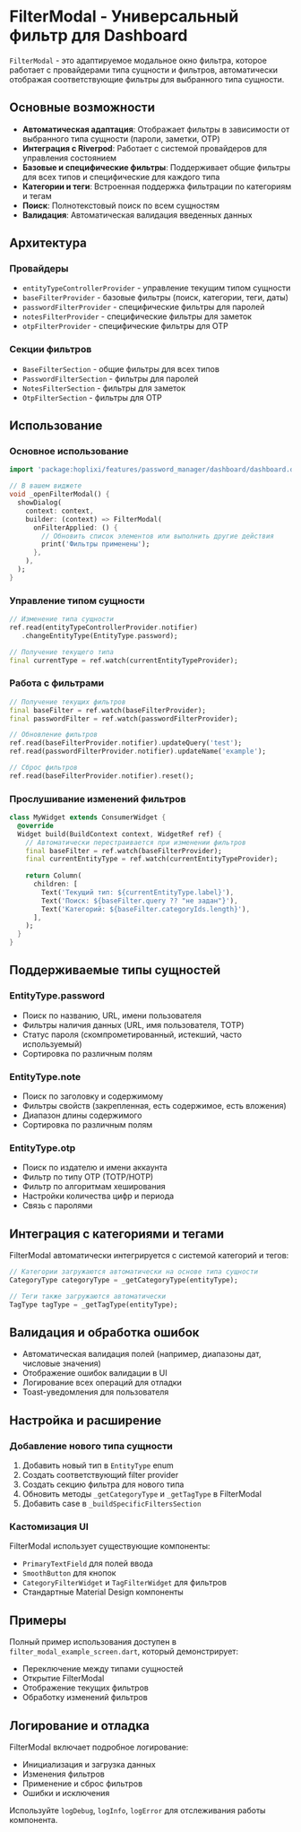 # FilterModal - Универсальный фильтр для Dashboard

`FilterModal` - это адаптируемое модальное окно фильтра, которое работает с провайдерами типа сущности и фильтров, автоматически отображая соответствующие фильтры для выбранного типа сущности.

## Основные возможности

- **Автоматическая адаптация**: Отображает фильтры в зависимости от выбранного типа сущности (пароли, заметки, OTP)
- **Интеграция с Riverpod**: Работает с системой провайдеров для управления состоянием
- **Базовые и специфические фильтры**: Поддерживает общие фильтры для всех типов и специфические для каждого типа
- **Категории и теги**: Встроенная поддержка фильтрации по категориям и тегам
- **Поиск**: Полнотекстовый поиск по всем сущностям
- **Валидация**: Автоматическая валидация введенных данных

## Архитектура

### Провайдеры

- `entityTypeControllerProvider` - управление текущим типом сущности
- `baseFilterProvider` - базовые фильтры (поиск, категории, теги, даты)
- `passwordFilterProvider` - специфические фильтры для паролей
- `notesFilterProvider` - специфические фильтры для заметок  
- `otpFilterProvider` - специфические фильтры для OTP

### Секции фильтров

- `BaseFilterSection` - общие фильтры для всех типов
- `PasswordFilterSection` - фильтры для паролей
- `NotesFilterSection` - фильтры для заметок
- `OtpFilterSection` - фильтры для OTP

## Использование

### Основное использование

```dart
import 'package:hoplixi/features/password_manager/dashboard/dashboard.dart';

// В вашем виджете
void _openFilterModal() {
  showDialog(
    context: context,
    builder: (context) => FilterModal(
      onFilterApplied: () {
        // Обновить список элементов или выполнить другие действия
        print('Фильтры применены');
      },
    ),
  );
}
```

### Управление типом сущности

```dart
// Изменение типа сущности
ref.read(entityTypeControllerProvider.notifier)
   .changeEntityType(EntityType.password);

// Получение текущего типа
final currentType = ref.watch(currentEntityTypeProvider);
```

### Работа с фильтрами

```dart
// Получение текущих фильтров
final baseFilter = ref.watch(baseFilterProvider);
final passwordFilter = ref.watch(passwordFilterProvider);

// Обновление фильтров
ref.read(baseFilterProvider.notifier).updateQuery('test');
ref.read(passwordFilterProvider.notifier).updateName('example');

// Сброс фильтров
ref.read(baseFilterProvider.notifier).reset();
```

### Прослушивание изменений фильтров

```dart
class MyWidget extends ConsumerWidget {
  @override
  Widget build(BuildContext context, WidgetRef ref) {
    // Автоматически перестраивается при изменении фильтров
    final baseFilter = ref.watch(baseFilterProvider);
    final currentEntityType = ref.watch(currentEntityTypeProvider);
    
    return Column(
      children: [
        Text('Текущий тип: ${currentEntityType.label}'),
        Text('Поиск: ${baseFilter.query ?? "не задан"}'),
        Text('Категорий: ${baseFilter.categoryIds.length}'),
      ],
    );
  }
}
```

## Поддерживаемые типы сущностей

### EntityType.password
- Поиск по названию, URL, имени пользователя
- Фильтры наличия данных (URL, имя пользователя, TOTP)
- Статус пароля (скомпрометированный, истекший, часто используемый)
- Сортировка по различным полям

### EntityType.note  
- Поиск по заголовку и содержимому
- Фильтры свойств (закрепленная, есть содержимое, есть вложения)
- Диапазон длины содержимого
- Сортировка по различным полям

### EntityType.otp
- Поиск по издателю и имени аккаунта
- Фильтр по типу OTP (TOTP/HOTP)
- Фильтр по алгоритмам хеширования
- Настройки количества цифр и периода
- Связь с паролями

## Интеграция с категориями и тегами

FilterModal автоматически интегрируется с системой категорий и тегов:

```dart
// Категории загружаются автоматически на основе типа сущности
CategoryType categoryType = _getCategoryType(entityType);

// Теги также загружаются автоматически
TagType tagType = _getTagType(entityType);
```

## Валидация и обработка ошибок

- Автоматическая валидация полей (например, диапазоны дат, числовые значения)
- Отображение ошибок валидации в UI
- Логирование всех операций для отладки
- Toast-уведомления для пользователя

## Настройка и расширение

### Добавление нового типа сущности

1. Добавить новый тип в `EntityType` enum
2. Создать соответствующий filter provider
3. Создать секцию фильтра для нового типа
4. Обновить методы `_getCategoryType` и `_getTagType` в FilterModal
5. Добавить case в `_buildSpecificFiltersSection`

### Кастомизация UI

FilterModal использует существующие компоненты:
- `PrimaryTextField` для полей ввода
- `SmoothButton` для кнопок
- `CategoryFilterWidget` и `TagFilterWidget` для фильтров
- Стандартные Material Design компоненты

## Примеры

Полный пример использования доступен в `filter_modal_example_screen.dart`, который демонстрирует:
- Переключение между типами сущностей
- Открытие FilterModal
- Отображение текущих фильтров
- Обработку изменений фильтров

## Логирование и отладка

FilterModal включает подробное логирование:
- Инициализация и загрузка данных
- Изменения фильтров
- Применение и сброс фильтров
- Ошибки и исключения

Используйте `logDebug`, `logInfo`, `logError` для отслеживания работы компонента.
